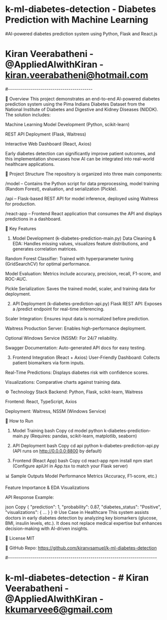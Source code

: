 # k-ml-diabetes-detection - Diabetes Prediction with Machine Learning
#AI-powered diabetes prediction system using Python, Flask and React.js
# Kiran Veerabatheni -  @AppliedAIwithKiran - kiran.veerabatheni@hotmail.com
#------------------------------------------

📌 Overview
This project demonstrates an end-to-end AI-powered diabetes prediction system using the Pima Indians Diabetes Dataset from the National Institute of Diabetes and Digestive and Kidney Diseases (NIDDK). The solution includes:

Machine Learning Model Development (Python, scikit-learn)

REST API Deployment (Flask, Waitress)

Interactive Web Dashboard (React, Axios)

Early diabetes detection can significantly improve patient outcomes, and this implementation showcases how AI can be integrated into real-world healthcare applications.

🔧 Project Structure
The repository is organized into three main components:

/model – Contains the Python script for data preprocessing, model training (Random Forest), evaluation, and serialization (Pickle).

/api – Flask-based REST API for model inference, deployed using Waitress for production.

/react-app – Frontend React application that consumes the API and displays predictions in a dashboard.

🚀 Key Features
1. Model Development (k-diabetes-prediction-main.py)
Data Cleaning & EDA: Handles missing values, visualizes feature distributions, and generates correlation matrices.

Random Forest Classifier: Trained with hyperparameter tuning (GridSearchCV) for optimal performance.

Model Evaluation: Metrics include accuracy, precision, recall, F1-score, and ROC-AUC.

Pickle Serialization: Saves the trained model, scaler, and training data for deployment.

2. API Deployment (k-diabetes-prediction-api.py)
Flask REST API: Exposes a /predict endpoint for real-time inferencing.

Scaler Integration: Ensures input data is normalized before prediction.

Waitress Production Server: Enables high-performance deployment.

Optional Windows Service (NSSM): For 24/7 reliability.

Swagger Documentation: Auto-generated API docs for easy testing.

3. Frontend Integration (React + Axios)
User-Friendly Dashboard: Collects patient biomarkers via form inputs.

Real-Time Predictions: Displays diabetes risk with confidence scores.

Visualizations: Comparative charts against training data.

⚙️ Technology Stack
Backend: Python, Flask, scikit-learn, Waitress

Frontend: React, TypeScript, Axios

Deployment: Waitress, NSSM (Windows Service)

📂 How to Run
1. Model Training
bash
Copy
cd model
python k-diabetes-prediction-main.py
(Requires: pandas, scikit-learn, matplotlib, seaborn)

2. API Deployment
bash
Copy
cd api
python k-diabetes-prediction-api.py
(API runs on http://0.0.0.0:8800 by default)

3. Frontend (React App)
bash
Copy
cd react-app
npm install
npm start
(Configure apiUrl in App.tsx to match your Flask server)

📊 Sample Outputs
Model Performance Metrics (Accuracy, F1-score, etc.)

Feature Importance & EDA Visualizations

API Response Example:

json
Copy
{
  "prediction": 1,
  "probability": 0.87,
  "diabetes_status": "Positive",
  "visualizations": { ... }
}
🌐 Use Case in Healthcare
This system assists doctors in early diabetes detection by analyzing key biomarkers (glucose, BMI, insulin levels, etc.). It does not replace medical expertise but enhances decision-making with AI-driven insights.

📜 License
MIT

🔗 GitHub Repo: https://github.com/kiranvsamuel/k-ml-diabetes-detection

#--------------------------------------------------------------------------

# k-ml-diabetes-detection - # Kiran Veerabatheni -  @AppliedAIwithKiran - kkumarvee6@gmail.com
